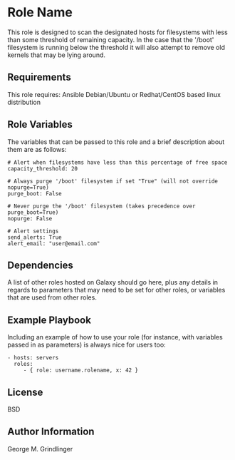 Role Name
========

This role is designed to scan the designated hosts for filesystems with less than some threshold of remaining capacity.  In the case that the '/boot' filesystem is running below the threshold it will also attempt to remove old kernels that may be lying around.

Requirements
------------

This role requires:
Ansible 
Debian/Ubuntu or Redhat/CentOS based linux distribution

Role Variables
--------------

The variables that can be passed to this role and a brief description about
them are as follows:

    # Alert when filesystems have less than this percentage of free space
    capacity_threshold: 20

    # Always purge '/boot' filesystem if set "True" (will not override nopurge=True)
    purge_boot: False

    # Never purge the '/boot' filesystem (takes precedence over purge_boot=True)
    nopurge: False

    # Alert settings
    send_alerts: True
    alert_email: "user@email.com"

Dependencies
------------

A list of other roles hosted on Galaxy should go here, plus any details in regards to parameters that may need to be set for other roles, or variables that are used from other roles.

Example Playbook
-------------------------

Including an example of how to use your role (for instance, with variables passed in as parameters) is always nice for users too:

    - hosts: servers
      roles:
         - { role: username.rolename, x: 42 }

License
-------

BSD

Author Information
------------------

George M. Grindlinger

